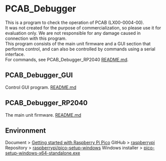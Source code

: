 # PCAB_Debugger
This is a program to check the operation of PCAB (LX00-0004-00).<br>
It was not created for the purpose of commercialization, so please use it for evaluation only. We are not responsible for any damage caused in connection with this program.<br>
This program consists of the main unit firmware and a GUI section that performs control, and can also be controlled by commands using a serial interface.<br>
For commands, see PCAB_Debugger_RP2040 [README.md](./PCAB_Debugger_RP2040/README.md).<br>

## PCAB_Debugger_GUI
Control GUI program.
[README.md](./PCAB_Debugger_GUI/README.md)

## PCAB_Debugger_RP2040
The main unit firmware.
[README.md](./PCAB_Debugger_RP2040/README.md)

## Environment
Document > [Getting started with Raspberry Pi Pico](https://datasheets.raspberrypi.com/pico/getting-started-with-pico.pdf)
GitHub > [raspberrypi](https://github.com/raspberrypi)
Repository > [raspberrypi/pico-setup-windows](https://github.com/raspberrypi/pico-setup-windows)
Windows installer > [pico-setup-windows-x64-standalone.exe](https://github.com/raspberrypi/pico-setup-windows/releases/latest/download/pico-setup-windows-x64-standalone.exe)
